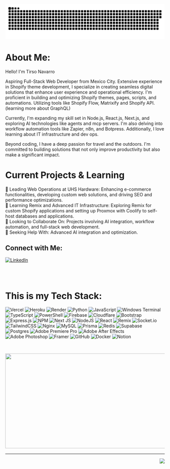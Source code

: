 

<p align="center">
<a href=""><img src="https://github.com/Kos-M/Kos-M/raw/main/contributions.svg" style="max-width: 100%;"></a>
</p>
<div float="right"> 


# About Me:
Hello! I'm Tirso Navarro

Aspiring Full-Stack Web Developer from Mexico City.
Extensive experience in Shopify theme development, I specialize in creating seamless digital solutions that enhance user experience and operational efficiency.
I'm proficient in building and optimizing Shopify themes, pages, scripts, and automations. Utilizing tools like Shopify Flow, Matrixify and Shopify API. (learning more about GraphQL)

Currently, I'm expanding my skill set in Node.js, React.js, Next.js, and exploring AI technologies like agents and mcp servers. I'm also delving into workflow automation tools like Zapier, n8n, and Botpress. Additionally, I love learning about IT infrastructure and dev ops.

Beyond coding, I have a deep passion for travel and the outdoors. I'm committed to building solutions that not only improve productivity but also make a significant impact.


 </div>

# Current Projects & Learning
🔭 Leading Web Operations at UHS Hardware: Enhancing e-commerce functionalities, developing custom web solutions, and driving SEO and performance optimizations.<br>
🌱 Learning Remix and Advanced IT Infrastructure: Exploring Remix for custom Shopify applications and setting up Proxmox with Coolify to self-host databases and applications.<br>
👯 Looking to Collaborate On: Projects involving AI integration, workflow automation, and full-stack web development.<br>
🤔 Seeking Help With: Advanced AI integration and optimization.<br>
## Connect with Me:
[![LinkedIn](https://img.shields.io/badge/LinkedIn-%230077B5.svg?logo=linkedin&logoColor=white)](https://linkedin.com/in/tirso-navarro) 


<br>
<br>

# This is my Tech Stack:
![Vercel](https://img.shields.io/badge/vercel-%23000000.svg?style=for-the-badge&logo=vercel&logoColor=white) ![Heroku](https://img.shields.io/badge/heroku-%23430098.svg?style=for-the-badge&logo=heroku&logoColor=white) ![Render](https://img.shields.io/badge/Render-%46E3B7.svg?style=for-the-badge&logo=render&logoColor=white) ![Python](https://img.shields.io/badge/python-3670A0?style=for-the-badge&logo=python&logoColor=ffdd54) ![JavaScript](https://img.shields.io/badge/javascript-%23323330.svg?style=for-the-badge&logo=javascript&logoColor=%23F7DF1E) ![Windows Terminal](https://img.shields.io/badge/Windows%20Terminal-%234D4D4D.svg?style=for-the-badge&logo=windows-terminal&logoColor=white) ![TypeScript](https://img.shields.io/badge/typescript-%23007ACC.svg?style=for-the-badge&logo=typescript&logoColor=white) ![PowerShell](https://img.shields.io/badge/PowerShell-%235391FE.svg?style=for-the-badge&logo=powershell&logoColor=white) ![Firebase](https://img.shields.io/badge/firebase-%23039BE5.svg?style=for-the-badge&logo=firebase) ![Cloudflare](https://img.shields.io/badge/Cloudflare-F38020?style=for-the-badge&logo=Cloudflare&logoColor=white) ![Bootstrap](https://img.shields.io/badge/bootstrap-%238511FA.svg?style=for-the-badge&logo=bootstrap&logoColor=white) ![Express.js](https://img.shields.io/badge/express.js-%23404d59.svg?style=for-the-badge&logo=express&logoColor=%2361DAFB) ![NPM](https://img.shields.io/badge/NPM-%23CB3837.svg?style=for-the-badge&logo=npm&logoColor=white) ![Next JS](https://img.shields.io/badge/Next-black?style=for-the-badge&logo=next.js&logoColor=white) ![NodeJS](https://img.shields.io/badge/node.js-6DA55F?style=for-the-badge&logo=node.js&logoColor=white) ![React](https://img.shields.io/badge/react-%2320232a.svg?style=for-the-badge&logo=react&logoColor=%2361DAFB) ![Remix](https://img.shields.io/badge/remix-%23000.svg?style=for-the-badge&logo=remix&logoColor=white) ![Socket.io](https://img.shields.io/badge/Socket.io-black?style=for-the-badge&logo=socket.io&badgeColor=010101) ![TailwindCSS](https://img.shields.io/badge/tailwindcss-%2338B2AC.svg?style=for-the-badge&logo=tailwind-css&logoColor=white) ![Nginx](https://img.shields.io/badge/nginx-%23009639.svg?style=for-the-badge&logo=nginx&logoColor=white) ![MySQL](https://img.shields.io/badge/mysql-4479A1.svg?style=for-the-badge&logo=mysql&logoColor=white) ![Prisma](https://img.shields.io/badge/Prisma-3982CE?style=for-the-badge&logo=Prisma&logoColor=white) ![Redis](https://img.shields.io/badge/redis-%23DD0031.svg?style=for-the-badge&logo=redis&logoColor=white) ![Supabase](https://img.shields.io/badge/Supabase-3ECF8E?style=for-the-badge&logo=supabase&logoColor=white) ![Postgres](https://img.shields.io/badge/postgres-%23316192.svg?style=for-the-badge&logo=postgresql&logoColor=white) ![Adobe Premiere Pro](https://img.shields.io/badge/Adobe%20Premiere%20Pro-9999FF.svg?style=for-the-badge&logo=Adobe%20Premiere%20Pro&logoColor=white) ![Adobe After Effects](https://img.shields.io/badge/Adobe%20After%20Effects-9999FF.svg?style=for-the-badge&logo=Adobe%20After%20Effects&logoColor=white) ![Adobe Photoshop](https://img.shields.io/badge/adobe%20photoshop-%2331A8FF.svg?style=for-the-badge&logo=adobe%20photoshop&logoColor=white) ![Framer](https://img.shields.io/badge/Framer-black?style=for-the-badge&logo=framer&logoColor=blue) ![GitHub](https://img.shields.io/badge/github-%23121011.svg?style=for-the-badge&logo=github&logoColor=white) ![Docker](https://img.shields.io/badge/docker-%230db7ed.svg?style=for-the-badge&logo=docker&logoColor=white) ![Notion](https://img.shields.io/badge/Notion-%23000000.svg?style=for-the-badge&logo=notion&logoColor=white)


<br>
<p align="center">
<a href="https://github.com/devxb/gitanimals">
<img
  src="https://render.gitanimals.org/farms/tn-py"
  width="600"
  height="300"
/>
</a>
</p>

---
<img align="right" src="https://visitcount.itsvg.in/api?id=tn-py&icon=6&color=7">
